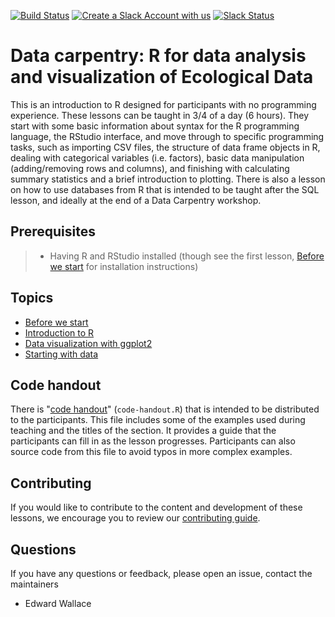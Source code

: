 [![Build Status](https://travis-ci.org/ewallace/R-genomics-variants.svg?branch=master)](https://travis-ci.org/ewallace/R-genomics-variants)
[![Create a Slack Account with us](https://img.shields.io/badge/Create_Slack_Account-The_Carpentries-071159.svg)](https://swc-slack-invite.herokuapp.com/)
[![Slack Status](https://img.shields.io/badge/Slack_Channel-DC_Ecology_R-E01563.svg)](https://swcarpentry.slack.com/messages/C9X9EC405)


# Data carpentry: R for data analysis and visualization of Ecological Data

This is an introduction to R designed for participants with no programming
experience. These lessons can be taught in 3/4 of a day (6 hours). They start
with some basic information about syntax for the R programming language, the
RStudio interface, and move through to specific programming tasks, such as
importing CSV files, the structure of data frame objects in R, dealing with
categorical variables (i.e. factors), basic data manipulation (adding/removing
rows and columns), and finishing with calculating summary statistics and a brief
introduction to plotting. There is also a lesson on how to use databases from R that is intended to be taught after the SQL lesson, and ideally at the end of a Data Carpentry workshop.

## Prerequisites

> * Having R and RStudio installed (though see the first
> lesson, [Before we start](http://ewallace.github.io/R-genomics-variants/00-before-we-start.html) for installation
> instructions)

## Topics

* [Before we start](http://ewallace.github.io/R-genomics-variants/00-before-we-start.html)
* [Introduction to R](http://ewallace.github.io/R-genomics-variants/01-intro-to-r.html)
* [Data visualization with ggplot2](http://ewallace.github.io/R-genomics-variants/02-visualization-ggplot2.html)
* [Starting with data](http://ewallace.github.io/R-genomics-variants/03-starting-with-data.html)

## Code handout

There is "[code handout](code-handout.R)" (`code-handout.R`) that is intended to
be distributed to the participants. This file includes some of the examples used
during teaching and the titles of the section. It provides a guide that the
participants can fill in as the lesson progresses. Participants can also source
code from this file to avoid typos in more complex examples.

## Contributing

If you would like to contribute to the content and development of these lessons,
we encourage you to review our [contributing guide](CONTRIBUTING.Rmd).

## Questions

If you have any questions or feedback, please open an issue, contact the
maintainers

* Edward Wallace
